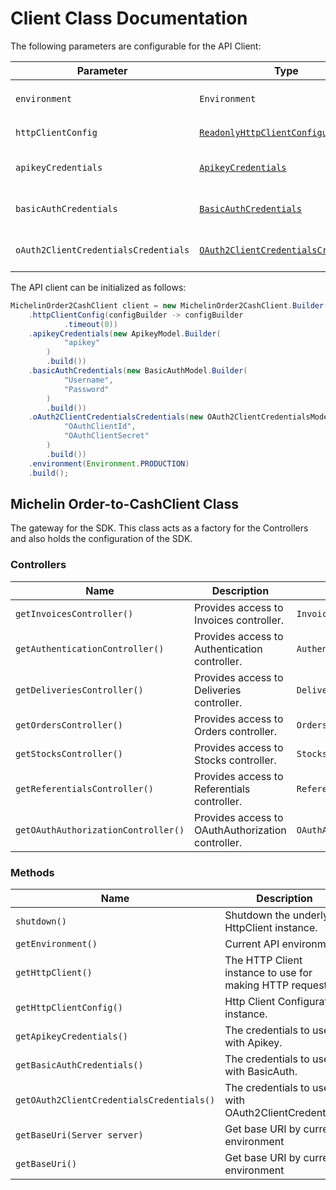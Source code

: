 
# Client Class Documentation

The following parameters are configurable for the API Client:

| Parameter | Type | Description |
|  --- | --- | --- |
| `environment` | `Environment` | The API environment. <br> **Default: `Environment.PRODUCTION`** |
| `httpClientConfig` | [`ReadonlyHttpClientConfiguration`](http-client-configuration.md) | Http Client Configuration instance. |
| `apikeyCredentials` | [`ApikeyCredentials`](auth/custom-header-signature.md) | The Credentials Setter for Custom Header Signature |
| `basicAuthCredentials` | [`BasicAuthCredentials`](auth/basic-authentication.md) | The Credentials Setter for Basic Authentication |
| `oAuth2ClientCredentialsCredentials` | [`OAuth2ClientCredentialsCredentials`](auth/oauth-2-client-credentials-grant.md) | The Credentials Setter for OAuth 2 Client Credentials Grant |

The API client can be initialized as follows:

```java
MichelinOrder2CashClient client = new MichelinOrder2CashClient.Builder()
    .httpClientConfig(configBuilder -> configBuilder
            .timeout(0))
    .apikeyCredentials(new ApikeyModel.Builder(
            "apikey"
        )
        .build())
    .basicAuthCredentials(new BasicAuthModel.Builder(
            "Username",
            "Password"
        )
        .build())
    .oAuth2ClientCredentialsCredentials(new OAuth2ClientCredentialsModel.Builder(
            "OAuthClientId",
            "OAuthClientSecret"
        )
        .build())
    .environment(Environment.PRODUCTION)
    .build();
```

## Michelin Order-to-CashClient Class

The gateway for the SDK. This class acts as a factory for the Controllers and also holds the configuration of the SDK.

### Controllers

| Name | Description | Return Type |
|  --- | --- | --- |
| `getInvoicesController()` | Provides access to Invoices controller. | `InvoicesController` |
| `getAuthenticationController()` | Provides access to Authentication controller. | `AuthenticationController` |
| `getDeliveriesController()` | Provides access to Deliveries controller. | `DeliveriesController` |
| `getOrdersController()` | Provides access to Orders controller. | `OrdersController` |
| `getStocksController()` | Provides access to Stocks controller. | `StocksController` |
| `getReferentialsController()` | Provides access to Referentials controller. | `ReferentialsController` |
| `getOAuthAuthorizationController()` | Provides access to OAuthAuthorization controller. | `OAuthAuthorizationController` |

### Methods

| Name | Description | Return Type |
|  --- | --- | --- |
| `shutdown()` | Shutdown the underlying HttpClient instance. | `void` |
| `getEnvironment()` | Current API environment. | `Environment` |
| `getHttpClient()` | The HTTP Client instance to use for making HTTP requests. | `HttpClient` |
| `getHttpClientConfig()` | Http Client Configuration instance. | [`ReadonlyHttpClientConfiguration`](http-client-configuration.md) |
| `getApikeyCredentials()` | The credentials to use with Apikey. | [`ApikeyCredentials`](auth/custom-header-signature.md) |
| `getBasicAuthCredentials()` | The credentials to use with BasicAuth. | [`BasicAuthCredentials`](auth/basic-authentication.md) |
| `getOAuth2ClientCredentialsCredentials()` | The credentials to use with OAuth2ClientCredentials. | [`OAuth2ClientCredentialsCredentials`](auth/oauth-2-client-credentials-grant.md) |
| `getBaseUri(Server server)` | Get base URI by current environment | `String` |
| `getBaseUri()` | Get base URI by current environment | `String` |

